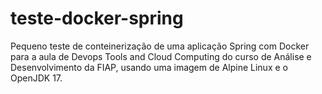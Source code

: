 # teste-docker-spring
Pequeno teste de conteinerização de uma aplicação Spring com Docker para a aula de Devops Tools and Cloud Computing do curso de Análise e Desenvolvimento da FIAP, usando uma imagem de Alpine Linux e o OpenJDK 17.
